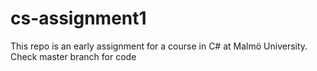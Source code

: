 # cs-assignment1
This repo is an early assignment for a course in C# at Malmö University. Check master branch for code